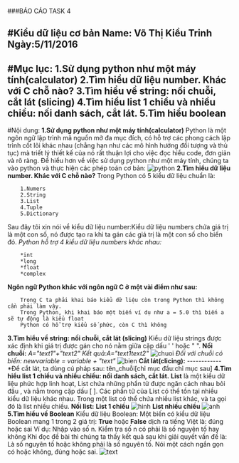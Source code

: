 ###BÁO CÁO TASK 4

#Kiểu dữ liệu cơ bản
Name: Võ Thị Kiều Trinh
Ngày:5/11/2016
------------------------
#Mục lục:
		1.Sử dụng python như một máy tính(calculator)
		2.Tìm hiểu dữ liệu number. Khác với C chỗ nào?
		3.Tìm hiểu về string: nối chuỗi, cắt lát (slicing)
		4.Tìm hiểu list 1 chiều và nhiều chiều: nối danh sách, cắt lát.
		5.Tìm hiểu boolean
---------------------------
#Nội dung:
 **1.Sử dụng python như một máy tính(calculator)**
Python là một ngôn ngữ lập trình mã nguồn mở đa mục đích, có hỗ trợ các phong cách lập trình cốt lõi khác nhau (chẳng hạn như các mô hình hướng đối tượng và thủ tục) mà triết lý thiết kế của nó rất thuận lợi cho việc đọc hiểu code, đơn giản và rõ ràng.
Để hiểu hơn về việc sử dụng python như một máy tính, chúng ta vào python và thực hiện các phép toán cơ bản:
![python](http://i.imgur.com/MnUmOYk.png)
 **2.Tìm hiểu dữ liệu number. Khác với C chỗ nào?**
Trong Python có 5 kiểu dữ liệu chuẩn là:

		1.Numers
		2.String
		3.List
		4.Tuple
		5.Dictionary
Sau đây tôi xin nói về kiểu dữ liệu number:Kiểu dữ liệu numbers chứa giá trị là một con số, nó được tạo ra khi ta gán các giá trị là một con số cho biến đó.
  *Python hỗ trợ 4 kiểu dữ liệu numbers khác nhau:*

		*int
		*long
		*float
		*complex
**Ngôn ngữ Python khác với ngôn ngữ C ở một vài điểm như sau:**

		Trong C ta phải khai báo kiểu dữ liệu còn trong Python thì không cần phải làm vậy.
		Trong Python, khi khai báo một biến ví dụ như a = 5.0 thì biến a sẽ tự động là kiểu float
		Python có hỗ trợ kiểu số phức, còn C thì không
**3.Tìm hiểu về string: nối chuỗi, cắt lát (slicing)**
Kiểu dữ liệu strings được xác định khi giá trị được gán cho nó nằm giữa cặp dấu ' ' hoặc " ".
   **Nối chuỗi:**
   			 *A="text1"+"text2"
   			 Kết quả:A="text1text2"*
![chuoi](http://i.imgur.com/UlGNVgv.png)
   			*Đối với chuỗi có biến:
   			newvariable = variable + "text"*
![bien](http://i.imgur.com/aVojlDO.png)
   **Cắt lát(clicing):**
  		------------
  		*Để cắt lát, ta dùng cú pháp sau:
  				tên_chuỗi[chỉ mục đầu:chỉ mục sau]
**4.Tìm hiểu list 1 chiều và nhiều chiều: nối danh sách, cắt lát.**
      **List** là một kiểu dữ liệu phức hợp linh hoạt, List chứa những phần tử được ngăn cách nhau bỏi đấu , và nằm trong cặp dấu [ ]. Các phần tử của List có thể tồn tại nhiều kiểu dữ liệu khác nhau. Trong một list có thể chứa nhiều list khác, và ta gọi đó là list nhiều chiều.
 **Nối list:**
      **List 1 chiều**
![hinh](http://i.imgur.com/9v2ZAmD.png)
      **List nhiều chiều**
![anh](http://i.imgur.com/SdRbXlT.png)
**5.Tìm hiểu về Boolean**
 Kiểu dữ liệu Boolean:
Một biến có kiểu dữ liệu Boolean mang 1 trong 2 giá trị: **True** hoặc **False** dịch ra tiếng Việt là: đúng hoặc sai
Ví dụ: Nhập vào số n. Kiểm tra số n có phải là số nguyên tố hay không
Khi đọc đề bài thì chúng ta thấy kết quả sau khi giải quyết vấn đề là: Là số nguyên tố hoặc không phải là số nguyên tố. Nói một cách ngắn gọn có hoặc không, đúng hoặc sai.
![text](http://i.imgur.com/h2Y8VWL.png)

